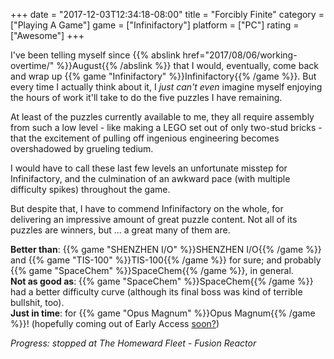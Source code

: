 +++
date = "2017-12-03T12:34:18-08:00"
title = "Forcibly Finite"
category = ["Playing A Game"]
game = ["Infinifactory"]
platform = ["PC"]
rating = ["Awesome"]
+++

I've been telling myself since {{% abslink href="2017/08/06/working-overtime/" %}}August{{% /abslink %}} that I would, eventually, come back and wrap up {{% game "Infinifactory" %}}Infinifactory{{% /game %}}.  But every time I actually think about it, I <i>just can't even</i> imagine myself enjoying the hours of work it'll take to do the five puzzles I have remaining.

At least of the puzzles currently available to me, they all require assembly from such a low level - like making a LEGO set out of only two-stud bricks - that the excitement of pulling off ingenious engineering becomes overshadowed by grueling tedium.

I would have to call these last few levels an unfortunate misstep for Infinifactory, and the culmination of an awkward pace (with multiple difficulty spikes) throughout the game.

But despite that, I have to commend Infinifactory on the whole, for delivering an impressive amount of great puzzle content.  Not all of its puzzles are winners, but ... a great many of them are.

<b>Better than</b>: {{% game "SHENZHEN I/O" %}}SHENZHEN I/O{{% /game %}} and {{% game "TIS-100" %}}TIS-100{{% /game %}} for sure; and probably {{% game "SpaceChem" %}}SpaceChem{{% /game %}}, in general.  
<b>Not as good as</b>: {{% game "SpaceChem" %}}SpaceChem{{% /game %}} had a better difficulty curve (although its final boss was kind of terrible bullshit, too).  
<b>Just in time</b>: for {{% game "Opus Magnum" %}}Opus Magnum{{% /game %}}! (hopefully coming out of Early Access <a href="http://steamcommunity.com/games/558990/announcements/detail/1465222576769789696">soon?</a>)

<i>Progress: stopped at The Homeward Fleet - Fusion Reactor</i>
